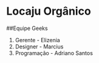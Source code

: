 # Locaju Orgânico

##Equipe Geeks
1. Gerente - Elizenia
2. Designer - Marcius
3. Programação - Adriano Santos

